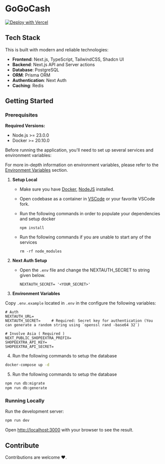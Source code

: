 # GoGoCash

[![Deploy with Vercel](https://vercel.com/button)](https://vercel.com/new/clone?repository-url=https%3A%2F%2Fgithub.com%praashh%2Fgogocash&env=DATABASE_URL,DIRECT_URL,BETTER_AUTH_URL,NEXTAUTH_SECRET,NEXTAUTH_URL,SHOPEEXTRA_API_KEY,NEXT_PUBLIC_SHOPEEXTRA_PREFIX,SHOPEEXTRA_API_SECRET,REDIS_PASSWORD,REDIS_PORT,REDIS_USER,REDIS_HOST&envDescription=For%20more%20info%20on%20setting%20up%20your%20API%20keys%2C%20checkout%20the%20Readme%20below&envLink=https%3A%2F%2Fgithub.com%2Fpraashh%2Fgogocash%2Fblob%2Fmain%2FREADME.md&project-name=gogocash&repository-name=gogocash&redirect-url=gogocash&demo-title=GoGoCash)

## Tech Stack

This is built with modern and reliable technologies:

- **Frontend**: Next.js, TypeScript, TailwindCSS, Shadcn UI
- **Backend**: Next.js API and Server actions
- **Database**: PostgreSQL
- **ORM**: Prisma ORM
- **Authentication**: Next Auth
- **Caching**: Redis

## Getting Started

### Prerequisites

**Required Versions:**

- Node.js >= 23.0.0
- Docker >= 20.10.0

Before running the application, you'll need to set up several services and environment variables:

For more in-depth information on environment variables, please refer to the [Environment Variables](#environment-variables) section.

1. **Setup Local**
   - Make sure you have [Docker](https://docs.docker.com/get-docker/), [NodeJS](https://nodejs.org/en/download/) installed.
   - Open codebase as a container in [VSCode](https://code.visualstudio.com/) or your favorite VSCode fork.
   - Run the following commands in order to populate your dependencies and setup docker

     ```
     npm install
     ```

   - Run the following commands if you are unable to start any of the services

     ```
     rm -rf node_modules
     ```

2. **Next Auth Setup**
   - Open the `.env` file and change the NEXTAUTH_SECRET to string given below.

     ```env
     NEXTAUTH_SECRET= '<YOUR_SECRET>'
     ```

3. **Environment Variables**

Copy `.env.example` located in `.env` in the configure the following variables:

```env
# Auth
NEXTAUTH_URL=
NEXTAUTH_SECRET=     # Required: Secret key for authentication (You can generate a random string using `openssl rand -base64 32`)

# Involve Asia ( Required )
NEXT_PUBLIC_SHOPEEXTRA_PREFIX=
SHOPEEXTRA_API_KEY=
SHOPEEXTRA_API_SECRET=
```

4. Run the following commands to setup the database

```bash
docker-compose up -d
```

5. Run the following commands to setup the database

```bash
npm run db:migrate
npm run db:generate
```

### Running Locally

Run the development server:

```bash
npm run dev
```

Open [http://localhost:3000](http://localhost:3000) with your browser to see the result.

## Contribute

Contributions are welcome ❤️.
